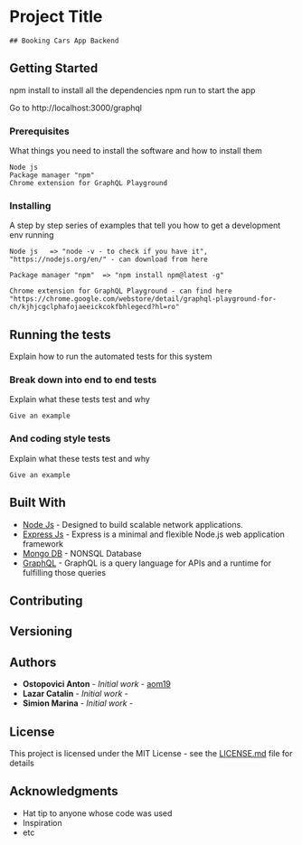 # Project Title

    ## Booking Cars App Backend

## Getting Started

npm install to install all the dependencies
npm run to start the app

Go to http://localhost:3000/graphql

### Prerequisites

What things you need to install the software and how to install them

```
Node js
Package manager "npm"
Chrome extension for GraphQL Playground
```

### Installing

A step by step series of examples that tell you how to get a development env running

    Node js   => "node -v - to check if you have it", "https://nodejs.org/en/" - can download from here

    Package manager "npm"  => "npm install npm@latest -g"

    Chrome extension for GraphQL Playground - can find here "https://chrome.google.com/webstore/detail/graphql-playground-for-ch/kjhjcgclphafojaeeickcokfbhlegecd?hl=ro"

## Running the tests

Explain how to run the automated tests for this system

### Break down into end to end tests

Explain what these tests test and why

```
Give an example
```

### And coding style tests

Explain what these tests test and why

```
Give an example
```

## Built With

- [Node Js](https://nodejs.org/en/) - Designed to build scalable network applications.
- [Express Js](https://maven.apache.org/) - Express is a minimal and flexible Node.js web application framework
- [Mongo DB](https://docs.mongodb.com/) - NONSQL Database
- [GraphQL](https://graphql.org/) - GraphQL is a query language for APIs and a runtime for fulfilling those queries

## Contributing

## Versioning

## Authors

- **Ostopovici Anton** - _Initial work_ - [aom19](https://github.com/aom19)
- **Lazar Catalin** - _Initial work_ - []()
- **Simion Marina** - _Initial work_ - []()

## License

This project is licensed under the MIT License - see the [LICENSE.md](LICENSE.md) file for details

## Acknowledgments

- Hat tip to anyone whose code was used
- Inspiration
- etc
